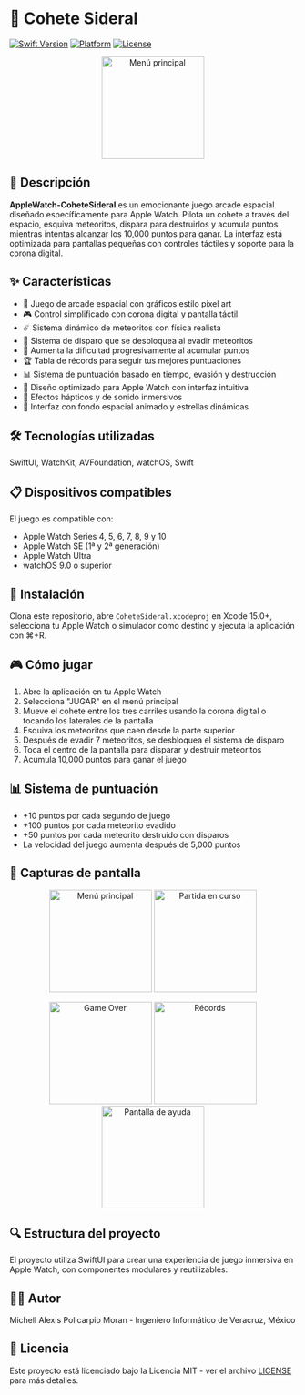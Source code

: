 # 🚀 Cohete Sideral

[![Swift Version](https://img.shields.io/badge/Swift-5.9-orange.svg)](https://swift.org/)
[![Platform](https://img.shields.io/badge/Platform-watchOS-blue.svg)](https://www.apple.com/watchos/)
[![License](https://img.shields.io/badge/License-MIT-green.svg)](LICENSE)

<p align="center">
  <img src="Screenshots/main-menu.png" alt="Menú principal" width="180"/>
</p>

## 📱 Descripción

**AppleWatch-CoheteSideral** es un emocionante juego arcade espacial diseñado específicamente para Apple Watch. Pilota un cohete a través del espacio, esquiva meteoritos, dispara para destruirlos y acumula puntos mientras intentas alcanzar los 10,000 puntos para ganar. La interfaz está optimizada para pantallas pequeñas con controles táctiles y soporte para la corona digital.

## ✨ Características

- 🚀 Juego de arcade espacial con gráficos estilo pixel art
- 🎮 Control simplificado con corona digital y pantalla táctil
- ☄️ Sistema dinámico de meteoritos con física realista
- 🔫 Sistema de disparo que se desbloquea al evadir meteoritos
- 🎯 Aumenta la dificultad progresivamente al acumular puntos
- 🏆 Tabla de récords para seguir tus mejores puntuaciones
- 📊 Sistema de puntuación basado en tiempo, evasión y destrucción
- 📱 Diseño optimizado para Apple Watch con interfaz intuitiva
- 🎵 Efectos hápticos y de sonido inmersivos
- 🌈 Interfaz con fondo espacial animado y estrellas dinámicas

## 🛠️ Tecnologías utilizadas

SwiftUI, WatchKit, AVFoundation, watchOS, Swift

## 📋 Dispositivos compatibles

El juego es compatible con:
- Apple Watch Series 4, 5, 6, 7, 8, 9 y 10
- Apple Watch SE (1ª y 2ª generación)
- Apple Watch Ultra
- watchOS 9.0 o superior

## 🚀 Instalación

Clona este repositorio, abre `CoheteSideral.xcodeproj` en Xcode 15.0+, selecciona tu Apple Watch o simulador como destino y ejecuta la aplicación con ⌘+R.

## 🎮 Cómo jugar

1. Abre la aplicación en tu Apple Watch
2. Selecciona "JUGAR" en el menú principal
3. Mueve el cohete entre los tres carriles usando la corona digital o tocando los laterales de la pantalla
4. Esquiva los meteoritos que caen desde la parte superior
5. Después de evadir 7 meteoritos, se desbloquea el sistema de disparo
6. Toca el centro de la pantalla para disparar y destruir meteoritos
7. Acumula 10,000 puntos para ganar el juego

## 📊 Sistema de puntuación

- +10 puntos por cada segundo de juego
- +100 puntos por cada meteorito evadido
- +50 puntos por cada meteorito destruido con disparos
- La velocidad del juego aumenta después de 5,000 puntos

## 📸 Capturas de pantalla

<p align="center">
  <img src="Screenshots/main-menu.png" alt="Menú principal" width="180"/>
  <img src="Screenshots/gameplay.png" alt="Partida en curso" width="180"/>
</p>
<p align="center">
  <img src="Screenshots/game-over.png" alt="Game Over" width="180"/>
  <img src="Screenshots/records.png" alt="Récords" width="180"/>
  <img src="Screenshots/help-screen.png" alt="Pantalla de ayuda" width="180"/>
</p>

## 🔍 Estructura del proyecto

El proyecto utiliza SwiftUI para crear una experiencia de juego inmersiva en Apple Watch, con componentes modulares y reutilizables:



## 👨‍💻 Autor

Michell Alexis Policarpio Moran - Ingeniero Informático de Veracruz, México

## 📄 Licencia

Este proyecto está licenciado bajo la Licencia MIT - ver el archivo [LICENSE](LICENSE) para más detalles.
